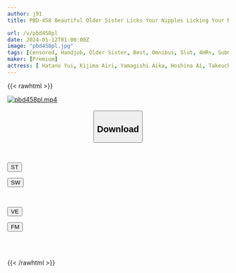 ```yaml
---
author: j91
title: PBD-458 Beautiful Older Sister Licks Your Nipples Licking Your Nipples Licking Handjob BEST

url: /v/pbd458pl
date: 2024-01-12T01:00:00Z
image: "pbd458pl.jpg"
tags: [Censored, Handjob, Older Sister, Best, Omnibus, Slut, 4HR+, Submissive Men	]
maker: [Premium]
actress: [ Hatano Yui, Kijima Airi, Yamagishi Aika, Hoshina Ai, Takeuchi Yuuki, Hanazawa Himari, Sakurai Mami, Yuzuriha Karen, Matsumoto Rio, Ozaki Erika ]
---
```



{{< rawhtml >}}

<div class="video" data-videoid="ayyJl0zOZMIx6WW">
    <a href="javascript:;">
        <img src="/v/pbd458pl/pbd458pl.jpg" width="WIDTH" height="HEIGHT" alt="pbd458pl.mp4" loading="lazy">
    </a>
</div>

<script type="text/javascript" src="https://j91.asia/asset/on-demand-st.js"></script>

<br>
  <link rel="stylesheet" href="https://j91.asia/asset/bs5.css">
  
  <center>
  <button class="btn btn-primary" type="button" data-bs-toggle="collapse" data-bs-target=".multi-collapse" aria-expanded="false" aria-controls="multiCollapseExample1 multiCollapseExample2"><h2>Download</h2></button></center>
</p>
<div class="row">
  <div class="col">
    <div class="collapse multi-collapse" id="multiCollapseExample1">
      <div class="card card-body">
	      	      <br>
<div class="buttons">  
<p><a href="https://streamtape.to/v/ayyJl0zOZMIx6WW" target="_blank"><button class="btn-hover color-3"><i class="fa fa-download"></i> ST</button></a></p>
<p><a href="https://flaswish.com/gx8ixv1izos8" target="_blank"><button class="btn-hover color-2"><i class="fa fa-download"></i> SW</button></a></p></div>
    </div>
  </div>
</div>
  <div class="col">
    <div class="collapse multi-collapse" id="multiCollapseExample2">
      <div class="card card-body">
	      <br>
<div class="buttons">
<p><a href="javascript:;" target="_blank"><button class="btn-hover color-9"><i class="fa fa-download"></i> VE</button></a></p>
<p><a href="javascript:;" target="_blank"><button class="btn-hover color-8"><i class="fa fa-download"></i> FM</button></a></p></div>
<br><br>
      </div>
    </div>
  </div>
</div>

{{< /rawhtml >}}